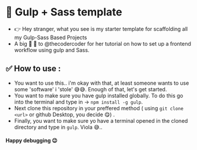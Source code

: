 # 👻 Gulp + Sass template

- 👉 Hey stranger, what you see is my starter template for scaffolding all my Gulp-Sass Based Projects 
- A big 🙌 🥂 to @thecodercoder for her tutorial on how to set up a frontend workflow using gulp and Sass.

## ✅ How to use :
- You want to use this.. i'm okay with that, at least someone wants to use some 'software' i 'stole' 😅😅. Enough of that, let's get started.
- You want to make sure you have gulp installed globally. To do this go into the terminal and type in -> `npm install -g gulp`.
- Next clone this repository in your preffered method ( using `git clone <url>` or github Desktop, you decide 😋) .
- Finally, you want to make sure yo have a terminal opened in the cloned directory and type in `gulp`. Viola 😅.. 

#### Happy debugging 😉
